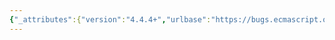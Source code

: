 ```yaml
---
{"_attributes":{"version":"4.4.4+","urlbase":"https://bugs.ecmascript.org/","maintainer":"dherman@mozilla.com"},"bug":{"bug_id":4007,"creation_ts":"2015-02-18 15:34:00 -0800","short_desc":"20.3.1.9 Local Time: local time computation at DST","delta_ts":"2015-02-18 15:34:34 -0800","product":"Draft for 7th Edition","component":"Deferred from 6th edition","version":"unspecified","rep_platform":"All","op_sys":"All","bug_status":"CONFIRMED","priority":"Normal","bug_severity":"normal","everconfirmed":true,"reporter":{"uid":"andrebargull","name":"André Bargull"},"assigned_to":{"uid":"allen","name":"Allen Wirfs-Brock"},"long_desc":{"commentid":12944,"comment_count":0,"who":{"uid":"andrebargull","name":"André Bargull"},"bug_when":"2015-02-18 15:34:34 -0800","thetext":"From https://code.google.com/p/v8/source/detail?r=24499\n\nOr more specifically:\nhttps://code.google.com/p/v8/source/diff?spec=svn24499&r=24499&format=side&path=/branches/bleeding_edge/src/date.h#sc_svn24499_113\n\nThe utc to local time computation as specified in 20.3.1.9 does not seem to be correct when the given time is during a DST transition. \n\nI'm directly filing this bug against ES7 because it's highly unlikely someone is going to verify this issue right now.\n\n\nRelated:\nhttps://code.google.com/p/v8/issues/detail?id=3116\nhttps://code.google.com/p/v8/issues/detail?id=3637\nhttps://bugzilla.mozilla.org/show_bug.cgi?id=1084434"}}}
---
```

